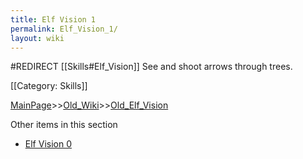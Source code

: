 ```yaml
---
title: Elf Vision 1
permalink: Elf_Vision_1/
layout: wiki
---
```

#REDIRECT [[Skills#Elf_Vision]]
See and shoot arrows through trees.

[[Category: Skills]]

[MainPage](/keeperrl_wiki/ "wikilink")>>[Old_Wiki](/keeperrl_wiki/Old_Wiki "wikilink")>>[Old_Elf_Vision](/keeperrl_wiki/Old_Elf_Vision "wikilink")

Other items in this section
-    [Elf Vision 0](/keeperrl_wiki/Elf_Vision_0 "wikilink")
